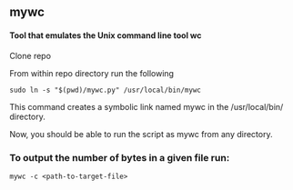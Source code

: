 ## mywc

#### Tool that emulates the Unix command line tool wc

Clone repo

From within repo directory run the following

```
sudo ln -s "$(pwd)/mywc.py" /usr/local/bin/mywc
```

This command creates a symbolic link named mywc in the /usr/local/bin/ directory.

Now, you should be able to run the script as mywc from any directory.

### To output the number of bytes in a given file run:

```
mywc -c <path-to-target-file>
```
